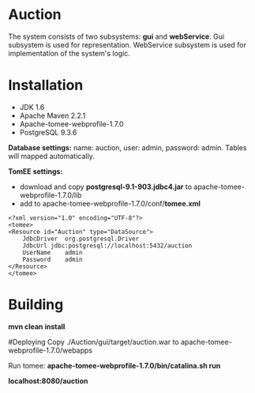 # Auction
The system consists of two subsystems: **gui** and **webService**.
Gui subsystem is used for representation. 
WebService subsystem is used for implementation of the system's logic.
# Installation
* JDK 1.6
* Apache Maven 2.2.1
* Apache-tomee-webprofile-1.7.0
* PostgreSQL 9.3.6

**Database settings:** name: auction, user: admin, password: admin. Tables will mapped automatically.

**TomEE settings:** 
* download and copy **postgresql-9.1-903.jdbc4.jar** to apache-tomee-webprofile-1.7.0/lib 
* add to apache-tomee-webprofile-1.7.0/conf/**tomee.xml**
```
<?xml version="1.0" encoding="UTF-8"?>
<tomee>
<Resource id="Auction" type="DataSource">
    JdbcDriver  org.postgresql.Driver 
    JdbcUrl jdbc:postgresql://localhost:5432/auction 
    UserName    admin
    Password    admin 
</Resource>
</tomee>
```
# Building
**mvn clean install**

#Deploying
Copy ./Auction/gui/target/auction.war to apache-tomee-webprofile-1.7.0/webapps

Run tomee: **apache-tomee-webprofile-1.7.0/bin/catalina.sh run**

**localhost:8080/auction**



